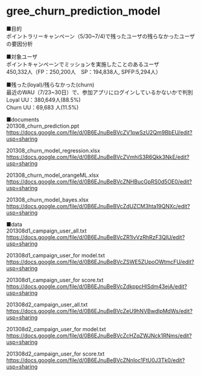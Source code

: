 gree_churn_prediction_model
===========================

■目的<br>
ポイントラリーキャンペーン（5/30~7/4)で残ったユーザの残らなかったユーザの要因分析

■対象ユーザ<br>
ポイントキャンペーンでミッションを実施したことのあるユーザ<br>
450,332人（FP：250,200人　SP：194,838人, SPFP:5,294人）
	
■残った(loyal)/残らなかった(churn)<br>
最近のWAU（7/23~30日）で、参加アプリにログインしているかないかで判別<br>
Loyal UU：380,649人(88.5%)　<br>
Churn UU：69,683 人(11.5%)<br>

■documents<br>
201308_churn_prediction.ppt<br>
https://docs.google.com/file/d/0B6EJnuBeBVcZV1pwSzU2Qm9BbEU/edit?usp=sharing

201308_churn_model_regression.xlsx<br>
https://docs.google.com/file/d/0B6EJnuBeBVcZVmhiS3R6Qkk3NkE/edit?usp=sharing

201308_churn_model_orangeML.xlsx<br>
https://docs.google.com/file/d/0B6EJnuBeBVcZNHBucGpRS0d5OE0/edit?usp=sharing

201308_churn_model_bayes.xlsx<br>
https://docs.google.com/file/d/0B6EJnuBeBVcZdUZCM3hta19QNXc/edit?usp=sharing

■data<br>
201308d1_campaign_user_all.txt<br>
https://docs.google.com/file/d/0B6EJnuBeBVcZR1lvVzRhRzF3QlU/edit?usp=sharing

201308d1_campaign_user_for model.txt<br>
https://docs.google.com/file/d/0B6EJnuBeBVcZSWE5ZUpoOWtmcFU/edit?usp=sharing

201308d1_campaign_user_for score.txt<br>
https://docs.google.com/file/d/0B6EJnuBeBVcZdkppcHlSdm43ejA/edit?usp=sharing

201308d2_campaign_user_all.txt<br>
https://docs.google.com/file/d/0B6EJnuBeBVcZeU9hNVBwdlpMdWs/edit?usp=sharing

201308d2_campaign_user_for model.txt<br>
https://docs.google.com/file/d/0B6EJnuBeBVcZcHZqZWJNck1RNms/edit?usp=sharing

201308d2_campaign_user_for score.txt<br>
https://docs.google.com/file/d/0B6EJnuBeBVcZNnloc1FtU0J3Tk0/edit?usp=sharing


